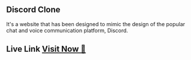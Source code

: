 ##  Discord Clone 

It's a website that has been designed to mimic the design of the popular chat and voice communication platform, Discord.


## Live Link <a href="https://discordwebapp.netlify.app/">**Visit Now** 🚀</a>



